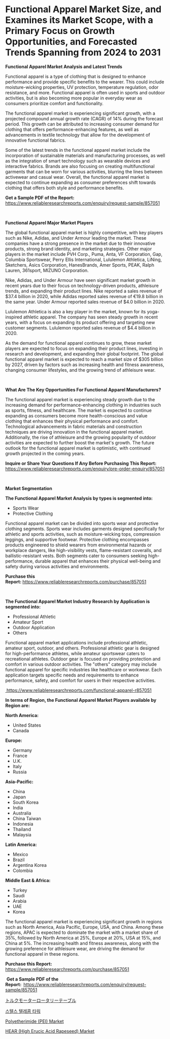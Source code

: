 <p><h1>Functional Apparel Market Size, and Examines its Market Scope, with a Primary Focus on Growth Opportunities, and Forecasted Trends Spanning from 2024 to 2031</h1></p><p><strong>Functional Apparel Market Analysis and Latest Trends</strong></p>
<p><p>Functional apparel is a type of clothing that is designed to enhance performance and provide specific benefits to the wearer. This could include moisture-wicking properties, UV protection, temperature regulation, odor resistance, and more. Functional apparel is often used in sports and outdoor activities, but is also becoming more popular in everyday wear as consumers prioritize comfort and functionality.</p><p>The functional apparel market is experiencing significant growth, with a projected compound annual growth rate (CAGR) of 14% during the forecast period. This growth can be attributed to increasing consumer demand for clothing that offers performance-enhancing features, as well as advancements in textile technology that allow for the development of innovative functional fabrics.</p><p>Some of the latest trends in the functional apparel market include the incorporation of sustainable materials and manufacturing processes, as well as the integration of smart technology such as wearable devices and interactive fabrics. Brands are also focusing on creating multifunctional garments that can be worn for various activities, blurring the lines between activewear and casual wear. Overall, the functional apparel market is expected to continue expanding as consumer preferences shift towards clothing that offers both style and performance benefits.</p></p>
<p><strong>Get a Sample PDF of the Report:&nbsp;</strong> <a href="https://www.reliableresearchreports.com/enquiry/request-sample/857051">https://www.reliableresearchreports.com/enquiry/request-sample/857051</a></p>
<p>&nbsp;</p>
<p><strong>Functional Apparel Major Market Players</strong></p>
<p><p>The global functional apparel market is highly competitive, with key players such as Nike, Adidas, and Under Armour leading the market. These companies have a strong presence in the market due to their innovative products, strong brand identity, and marketing strategies. Other major players in the market include PVH Corp., Puma, Anta, VF Corporation, Gap, Columbia Sportswear, Perry Ellis International, Lululemon Athletica, LiNing, Sketchers, Asics Corporation, HanesBrands, Amer Sports, PEAK, Ralph Lauren, 361sport, MIZUNO Corporation.</p><p>Nike, Adidas, and Under Armour have seen significant market growth in recent years due to their focus on technology-driven products, athleisure trends, and expanding their product lines. Nike reported a sales revenue of $37.4 billion in 2020, while Adidas reported sales revenue of €19.8 billion in the same year. Under Armour reported sales revenue of $4.0 billion in 2020.</p><p>Lululemon Athletica is also a key player in the market, known for its yoga-inspired athletic apparel. The company has seen steady growth in recent years, with a focus on expanding its product offering and targeting new customer segments. Lululemon reported sales revenue of $4.4 billion in 2020.</p><p>As the demand for functional apparel continues to grow, these market players are expected to focus on expanding their product lines, investing in research and development, and expanding their global footprint. The global functional apparel market is expected to reach a market size of $305 billion by 2027, driven by factors such as increasing health and fitness awareness, changing consumer lifestyles, and the growing trend of athleisure wear.</p></p>
<p>&nbsp;</p>
<p><strong>What Are The Key Opportunities For Functional Apparel Manufacturers?</strong></p>
<p><p>The functional apparel market is experiencing steady growth due to the increasing demand for performance-enhancing clothing in industries such as sports, fitness, and healthcare. The market is expected to continue expanding as consumers become more health-conscious and value clothing that enhances their physical performance and comfort. Technological advancements in fabric materials and construction techniques are driving innovation in the functional apparel market. Additionally, the rise of athleisure and the growing popularity of outdoor activities are expected to further boost the market's growth. The future outlook for the functional apparel market is optimistic, with continued growth projected in the coming years.</p></p>
<p><strong>Inquire or Share Your Questions If Any Before Purchasing This Report:</strong> <a href="https://www.reliableresearchreports.com/enquiry/pre-order-enquiry/857051">https://www.reliableresearchreports.com/enquiry/pre-order-enquiry/857051</a></p>
<p>&nbsp;</p>
<p><strong>Market Segmentation</strong></p>
<p><strong>The Functional Apparel Market Analysis by types is segmented into:</strong></p>
<p><ul><li>Sports Wear</li><li>Protective Clothing</li></ul></p>
<p><p>Functional apparel market can be divided into sports wear and protective clothing segments. Sports wear includes garments designed specifically for athletic and sports activities, such as moisture-wicking tops, compression leggings, and supportive footwear. Protective clothing encompasses products engineered to shield wearers from environmental hazards or workplace dangers, like high-visibility vests, flame-resistant coveralls, and ballistic-resistant vests. Both segments cater to consumers seeking high-performance, durable apparel that enhances their physical well-being and safety during various activities and environments.</p></p>
<p><strong>Purchase this Report:&nbsp;</strong><a href="https://www.reliableresearchreports.com/purchase/857051">https://www.reliableresearchreports.com/purchase/857051</a></p>
<p>&nbsp;</p>
<p><strong>The Functional Apparel Market Industry Research by Application is segmented into:</strong></p>
<p><ul><li>Professional Athletic</li><li>Amateur Sport</li><li>Outdoor Application</li><li>Others</li></ul></p>
<p><p>Functional apparel market applications include professional athletic, amateur sport, outdoor, and others. Professional athletic gear is designed for high-performance athletes, while amateur sportswear caters to recreational athletes. Outdoor gear is focused on providing protection and comfort in various outdoor activities. The "others" category may include functional apparel for specific industries like healthcare or workwear. Each application targets specific needs and requirements to enhance performance, safety, and comfort for users in their respective activities.</p></p>
<p><a href="https://www.reliableresearchreports.com/functional-apparel-r857051">&nbsp;https://www.reliableresearchreports.com/functional-apparel-r857051</a></p>
<p><strong>In terms of Region, the Functional Apparel Market Players available by Region are:</strong></p>
<p>
    <p> <strong> North America: </strong>
        <ul>
            <li>United States</li>
            <li>Canada</li>
        </ul>
        </p> 
    <p> <strong> Europe: </strong>
        <ul>
            <li>Germany</li>
            <li>France</li>
            <li>U.K.</li>
            <li>Italy</li>
            <li>Russia</li>
        </ul>
        </p> 
    <p> <strong> Asia-Pacific: </strong>
        <ul>
            <li>China</li>
            <li>Japan</li>
            <li>South Korea</li>
            <li>India</li>
            <li>Australia</li>
            <li>China Taiwan</li>
            <li>Indonesia</li>
            <li>Thailand</li>
            <li>Malaysia</li>
        </ul>
        </p> 
    <p> <strong> Latin America: </strong>
        <ul>
            <li>Mexico</li>
            <li>Brazil</li>
            <li>Argentina Korea</li>
            <li>Colombia</li>
        </ul>
        </p> 
    <p> <strong> Middle East & Africa: </strong>
        <ul>
            <li>Turkey</li>
            <li>Saudi</li>
            <li>Arabia</li>
            <li>UAE</li>
            <li>Korea</li>
        </ul>
    </p>
    </p>
<p><p>The functional apparel market is experiencing significant growth in regions such as North America, Asia Pacific, Europe, USA, and China. Among these regions, APAC is expected to dominate the market with a market share of 35%, followed by North America at 25%, Europe at 20%, USA at 15%, and China at 5%. The increasing health and fitness awareness, along with the growing preference for athleisure wear, are driving the demand for functional apparel in these regions.</p></p>
<p><strong>Purchase this Report: </strong><a href="https://www.reliableresearchreports.com/purchase/857051">https://www.reliableresearchreports.com/purchase/857051</a></p>
<p>&nbsp;<strong>Get a Sample PDF of the Report:&nbsp;&nbsp;</strong><a href="https://www.reliableresearchreports.com/enquiry/request-sample/857051">https://www.reliableresearchreports.com/enquiry/request-sample/857051</a></p>
<p><strong></strong></p>
<p><p><a href="https://github.com/xemfu2379520/Market-Research-Report-List-2/blob/main/7148351139890.md">トルクモーターロータリーテーブル</a></p><p><a href="https://github.com/joannescott9078/Market-Research-Report-List-1/blob/main/5929662147803.md">스텔스 텔레콤 타워</a></p><p><a href="https://github.com/juancolorado15/Market-Research-Report-List-3/blob/main/polyetherimide-pei-market.md">Polyetherimide (PEI) Market</a></p><p><a href="https://github.com/dx0328/Market-Research-Report-List-3/blob/main/hear-high-erucic-acid-rapeseed-market.md">HEAR (High Erucic Acid Rapeseed) Market</a></p></p>